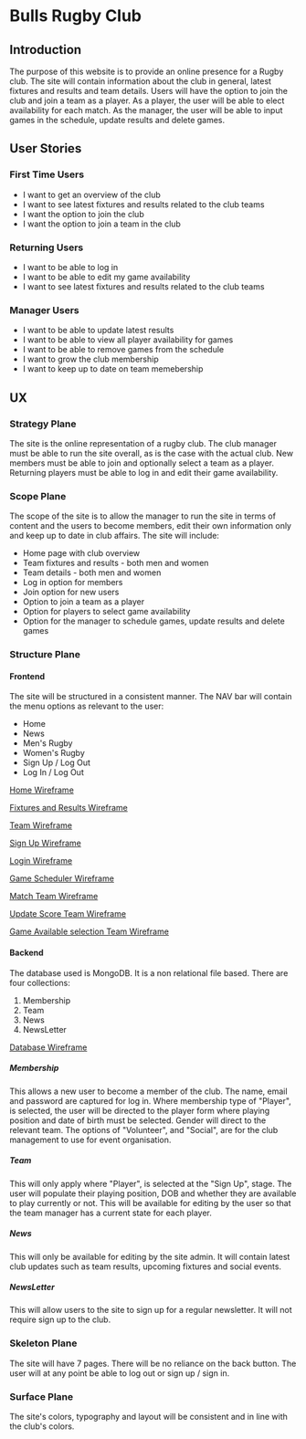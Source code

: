 # Bulls Rugby Club
## Introduction
The purpose of this website is to provide an online presence for a Rugby club.
The site will contain information about the club in general, latest fixtures and 
results and team details. Users will have the option to join the club and 
join a team as a player. As a player, the user will be able to elect availability for each match.
As the manager, the user will be able to input games in the schedule, update results and delete games.

## User Stories

### First Time Users

+ I want to get an overview of the club
+ I want to see latest fixtures and results related to the club teams
+ I want the option to join the club
+ I want the option to join a team in the club

### Returning Users

+ I want to be able to log in
+ I want to be able to edit my game availability
+ I want to see latest fixtures and results related to the club teams

### Manager Users

+ I want to be able to update latest results
+ I want to be able to view all player availability for games
+ I want to be able to remove games from the schedule
+ I want to grow the club membership
+ I want to keep up to date on team memebership

## UX

### Strategy Plane

The site is the online representation of a rugby club. The club manager must be able to 
run the site overall, as is the case with the actual club. New members  must be 
able to join and optionally select a team as a player. Returning players must 
be able to log in and edit their game availability. 

### Scope Plane

The scope of the site is to allow the manager to run the site in terms of content and
 the users to become members, edit their own information only and keep up to date
 in club affairs. 
 The site will include:
 + Home page with club overview
 + Team fixtures and results - both men and women
 + Team details - both men and women
 + Log in option for members
 + Join option for new users
 + Option to join a team as a player
 + Option for players to select game availability
 + Option for the manager to schedule games, update results and delete games


### Structure Plane

#### Frontend

The site will be structured in a consistent manner. The NAV bar will contain 
the menu options as relevant to the user:
+ Home
+ News
+ Men's Rugby
+ Women's Rugby
+ Sign Up / Log Out
+ Log In / Log Out

[Home Wireframe](readme_images/home.png)

[Fixtures and Results Wireframe](readme_images/fixtures_results.png)

[Team Wireframe](readme_images/team-details.png)

[Sign Up Wireframe](readme_images/signup.png)

[Login Wireframe](readme_images/login.png)

[Game Scheduler Wireframe](readme_images/game_fixture.png)

[Match Team Wireframe](readme_images/match_team.png)

[Update Score Team Wireframe](readme_images/update_score.png)

[Game Available selection Team Wireframe](readme_images/player_availability.png)


#### Backend

The database used is MongoDB. It is a non relational file based.
There are four collections:

1. Membership
2. Team
3. News
4. NewsLetter


[Database Wireframe](readme_images/database_v1.png)


##### Membership

This allows a new user to become a member of the club. The name, email and password
are captured for log in.
Where membership type of "Player", is selected, the user will be 
directed to the player form where playing position and date of birth must be selected.
Gender will direct to the relevant team.
The options of "Volunteer", and "Social", are for the club management to use for event organisation.

##### Team

This will only apply where "Player", is selected at the "Sign Up", stage.
The user will populate their playing position, DOB and whether they are available to play currently or not.
This will be available for editing by the user so that the team manager has a current state for each player.


##### News

This will only be available for editing by the site admin. It will contain 
latest club updates such as team results, upcoming fixtures and social events.

##### NewsLetter

This will allow users to the site to sign up for a regular newsletter. It will not require sign up to the club.



### Skeleton Plane 

The site will have 7 pages. There will be no reliance on the back button. 
The user will at any point be able to log out or sign up / sign in.

### Surface Plane

The site's colors, typography and layout will be consistent and in line with the club's colors.


